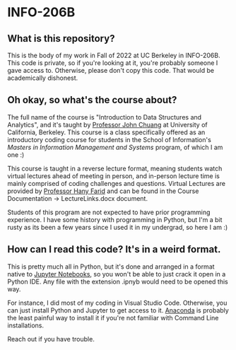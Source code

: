 # INFO-206B
## What is this repository?
This is the body of my work in Fall of 2022 at UC Berkeley in INFO-206B. This code is private, so if you're looking at it, you're probably someone I gave access to. Otherwise, please don't copy this code. That would be academically dishonest.

## Oh okay, so what's the course about? 
The full name of the course is "Introduction to Data Structures and Analytics", and it's taught by [Professor John Chuang](https://www.ischool.berkeley.edu/people/john-chuang) at University of California, Berkeley. This course is a class specifically offered as an introductory coding course for students in the School of Information's *Masters in Information Management and Systems* program, of which I am one :)

This course is taught in a reverse lecture format, meaning students watch virtual lectures ahead of meeting in person, and in-person lecture time is mainly comprised of coding challenges and questions. Virtual Lectures are provided by [Professor Hany Farid](https://www.ischool.berkeley.edu/people/hany-farid) and can be found in the Course Documentation -> LectureLinks.docx document. 

Students of this program are not expected to have prior programming experience. I have some history with programming in Python, but I'm a bit rusty as its been a few years since I used it in my undergrad, so here I am :)

 ## How can I read this code? It's in a weird format.
 This is pretty much all in Python, but it's done and arranged in a format native to [Jupyter Notebooks](https://jupyter.org/install), so you won't be able to just crack it open in a Python IDE. Any file with the extension .ipnyb would need to be opened this way. 

 For instance, I did most of my coding in Visual Studio Code. Otherwise, you can just install Python and Jupyter to get access to it. [Anaconda](https://www.anaconda.com/products/distribution) is probably the least painful way to install it if you're not familiar with Command Line installations. 

 Reach out if you have trouble.
